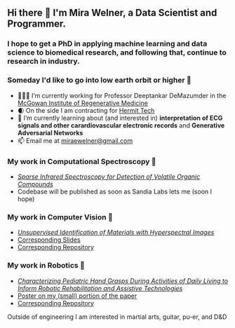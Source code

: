 ## Hi there 👋 I'm Mira Welner, a Data Scientist and Programmer.
### I hope to get a PhD in applying machine learning and data science to biomedical research, and following that, continue to research in industry.
### Someday I'd like to go into low earth orbit or higher 🚀

- 👨🏻‍💻 I’m currently working for Professor Deeptankar DeMazumder in the [McGowan Institute of Regenerative Medicine](https://mirm-pitt.net/)
- 🌒 On the side I am contracting for [Hermit Tech](https://www.hermit-tech.com/)
- 🔬 I’m currently learning about (and interested in) <b>interpretation of ECG signals and other carardiovascular electronic records</b> and <b>Generative Adversarial Networks</b>
- 📫 Email me at miraewelner@gmail.com

### My work in Computational Spectroscopy 🌈
* [<i>Sparse Infrared Spectroscopy for Detection of Volatile Organic Compounds</i>](https://arxiv.org/abs/2506.20678)
* Codebase will be published as soon as Sandia Labs lets me (soon I hope)

### My work in Computer Vision 👀
* [<i>Unsupervised Identification of Materials with Hyperspectral Images</i>](https://ojs.aaai.org/index.php/AAAI/article/view/21708)
* [Corresponding Slides](https://burningsilicon.dev/docs/rice_poster.pdf)
* [Corresponding Repository](https://github.com/MiraWelner/Unsupervised-Identification-of-Materials-with-Hyperspectral-Images-code)


### My work in Robotics 🤖
* [<i>Characterizing Pediatric Hand Grasps During Activities of Daily Living to Inform Robotic Rehabilitation and Assistive Technologies
</i>](https://pubmed.ncbi.nlm.nih.gov/36176073/)
* [Poster on my (small) portion of the paper](https://burningsilicon.dev/docs/schofield_presentation.pdf)
* [Corresponding Repository](https://github.com/MiraWelner/prosthetic_game)

Outside of engineering I am interested in martial arts, guitar, pu-er, and D&D

